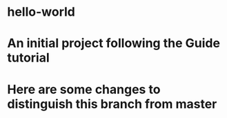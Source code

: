 # hello-world
# An initial project following the Guide tutorial
# 
# Here are some changes to distinguish this branch from master
